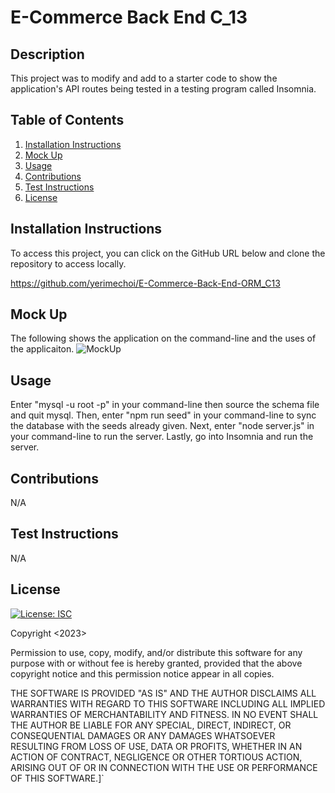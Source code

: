 # E-Commerce Back End C_13
  
## Description
This project was to modify and add to a starter code to show the application's API routes being tested in a testing program called Insomnia.

## Table of Contents
 1. [ Installation Instructions ](#installationInstructions)
 2. [ Mock Up ](#mockUp)
 3. [ Usage ](#usage)
 4. [ Contributions ](#contributions)
 5. [ Test Instructions ](#testInstructions)
 6. [ License ](#license)

  <a name="installationInstructions"></a>
  ## Installation Instructions
  To access this project, you can click on the GitHub URL below and clone the repository to access locally.

  https://github.com/yerimechoi/E-Commerce-Back-End-ORM_C13

  <a name="mockUp"></a>
  ## Mock Up
  The following shows the application on the command-line and the uses of the applicaiton. 
  ![MockUp](./Assets/challenge_13.gif)

  <a name="usage"></a>
  ## Usage
  Enter "mysql -u root -p" in your command-line then source the schema file and quit mysql. Then, enter "npm run seed" in your command-line to sync the database with the seeds already given. Next, enter "node server.js" in your command-line to run the server. Lastly, go into Insomnia and run the server.

  <a name="contributions"></a>
  ## Contributions
  N/A

  <a name="testInstructions"></a>
  ## Test Instructions
  N/A

  <a name="license"></a>
  ## License
  [![License: ISC](https://img.shields.io/badge/License-ISC-blue.svg)](https://opensource.org/licenses/ISC)

  Copyright <2023> <yerimechoi>
  
  Permission to use, copy, modify, and/or distribute this software for any purpose with or without fee is hereby granted, provided that the above copyright notice and this permission notice appear in all copies.
  
  THE SOFTWARE IS PROVIDED "AS IS" AND THE AUTHOR DISCLAIMS ALL WARRANTIES WITH REGARD TO THIS SOFTWARE INCLUDING ALL IMPLIED WARRANTIES OF MERCHANTABILITY AND FITNESS. IN NO EVENT SHALL THE AUTHOR BE LIABLE FOR ANY SPECIAL, DIRECT, INDIRECT, OR CONSEQUENTIAL DAMAGES OR ANY DAMAGES WHATSOEVER RESULTING FROM LOSS OF USE, DATA OR PROFITS, WHETHER IN AN ACTION OF CONTRACT, NEGLIGENCE OR OTHER TORTIOUS ACTION, ARISING OUT OF OR IN CONNECTION WITH THE USE OR PERFORMANCE OF THIS SOFTWARE.]`